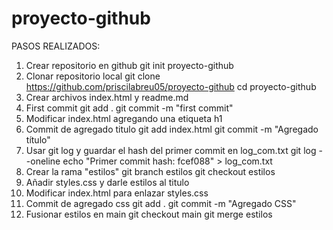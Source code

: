# proyecto-github
PASOS REALIZADOS:
1. Crear repositorio en github
git init proyecto-github
2. Clonar repositorio local
git clone https://github.com/priscilabreu05/proyecto-github
cd proyecto-github
3. Crear archivos index.html y readme.md
4. First commit
git add .
git commit -m "first commit"
5. Modificar index.html agregando una etiqueta h1
6. Commit de agregado titulo
git add index.html
git commit -m "Agregado título"
8. Usar git log y guardar el hash del primer commit en log_com.txt
git log --oneline
echo "Primer commit hash: fcef088" > log_com.txt
9. Crear la rama "estilos"
git branch estilos
git checkout estilos
10. Añadir styles.css y darle estilos al titulo
11. Modificar index.html para enlazar styles.css
12. Commit de agregado css
git add .
git commit -m "Agregado CSS"
13. Fusionar estilos en main
git checkout main
git merge estilos
